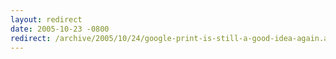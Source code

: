 ```yaml
---
layout: redirect
date: 2005-10-23 -0800
redirect: /archive/2005/10/24/google-print-is-still-a-good-idea-again.aspx/
---
```

